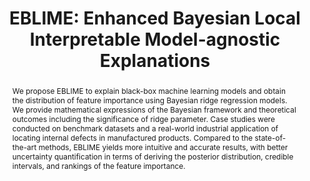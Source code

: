---
categories: papers
title: "EBLIME: Enhanced Bayesian Local Interpretable Model-agnostic Explanations"
authors: "Yuhao Zhong, Anirban Bhattacharya, Satish Bukkapatnam"
journal: "arxiv preprint"
year: "2024"
url: "https://arxiv.org/abs/2305.00213"
tldr: "A Bayesian regularized approach to locally explain black-box model and quantify the explanation uncertainty more accurately. It can also be applied to defect segmentation and knowledge discovery."
abstract: "We propose EBLIME to explain black-box machine learning models and obtain the distribution of feature importance using Bayesian ridge regression models. We provide mathematical expressions of the Bayesian framework and theoretical outcomes including the significance of ridge parameter. Case studies were conducted on benchmark datasets and a real-world industrial application of locating internal defects in manufactured products. Compared to the state-of-the-art methods, EBLIME yields more intuitive and accurate results, with better uncertainty quantification in terms of deriving the posterior distribution, credible intervals, and rankings of the feature importance."
images: 
  - "/paper_images/EBLIME/EBLIME_image1.png"
  - "/paper_images/EBLIME/EBLIME_image2.png"
---